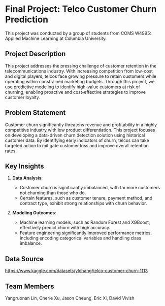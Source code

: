 # **Final Project: Telco Customer Churn Prediction**
This project was conducted by a group of students from COMS W4995: Applied Machine Learning at Columbia University.

## **Project Description**
This project addresses the pressing challenge of customer retention in the telecommunications industry. With increasing competition from low-cost and digital players, telcos face growing pressure to retain customers while operating within constrained marketing budgets. Through this project, we use predictive modeling to identify high-value customers at risk of churning, enabling proactive and cost-effective strategies to improve customer loyalty.

## **Problem Statement**
Customer churn significantly threatens revenue and profitability in a highly competitive industry with low product differentiation. This project focuses on developing a data-driven churn detection solution using historical customer data. By identifying early indicators of churn, telcos can take targeted action to mitigate customer loss and improve overall retention rates.

## **Key Insights**
1. **Data Analysis**:
   - Customer churn is significantly imbalanced, with far more customers not churning than those who do.
   - Certain features, such as customer tenure, payment method, and contract type, exhibit strong relationships with churn behavior.

2. **Modeling Outcomes**:
   - Machine learning models, such as Random Forest and XGBoost, effectively predict churn with high accuracy.
   - Feature engineering significantly improved performance metrics, including encoding categorical variables and handling class imbalance.

## **Data Source**
https://www.kaggle.com/datasets/ylchang/telco-customer-churn-1113

## **Team Members**
Yangruonan Lin, Cherie Xu, Jason Cheung, Eric Xi, David Vivish
